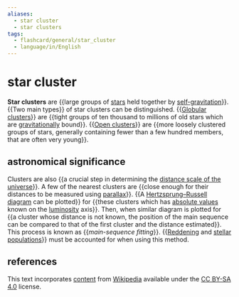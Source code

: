 ```yaml
---
aliases:
  - star cluster
  - star clusters
tags:
  - flashcard/general/star_cluster
  - language/in/English
---
```


# star cluster

__Star clusters__ are {{large groups of [stars](star.md) held together by [self-gravitation](self-gravitation.md)}}. {{Two main types}} of star clusters can be distinguished. {{[Globular clusters](#globular%20cluster)}} are {{tight groups of ten thousand to millions of old stars which are [gravitationally](gravity.md) bound}}. {{[Open clusters](#open%20cluster)}} are {{more loosely clustered groups of stars, generally containing fewer than a few hundred members, that are often very young}}. <!--SR:!2024-10-09,58,310!2024-10-14,63,310!2024-10-20,67,310!2024-09-19,42,290!2024-09-27,48,310!2024-10-10,59,310-->

## astronomical significance

Clusters are also {{a crucial step in determining the [distance scale of the universe](cosmic%20distance%20ladder.md)}}. A few of the nearest clusters are {{close enough for their distances to be measured using [parallax](stellar%20parallax.md)}}. {{A [Hertzsprung–Russell diagram](Hertzsprung–Russell%20diagram.md) can be plotted}} for {{these clusters which has [absolute values](absolute%20magnitude.md) known on the [luminosity](luminosity.md) axis}}. Then, when similar diagram is plotted for {{a cluster whose distance is not known, the position of the main sequence can be compared to that of the first cluster and the distance estimated}}. This process is known as {{_main-sequence fitting_}}. {{[Reddening](extinction%20(astronomy).md) and [stellar populations](stellar%20population.md)}} must be accounted for when using this method. <!--SR:!2024-10-01,48,290!2024-09-30,51,310!2024-09-03,28,270!2024-10-01,50,290!2024-09-11,34,270!2024-10-19,68,310!2024-10-08,59,310-->

## references

This text incorporates [content](https://en.wikipedia.org/wiki/star_cluster) from [Wikipedia](Wikipedia.md) available under the [CC BY-SA 4.0](https://creativecommons.org/licenses/by-sa/4.0/) license.
